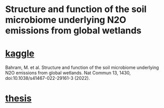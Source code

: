 # Structure and function of the soil microbiome underlying N2O emissions from global wetlands  
# [kaggle](https://www.kaggle.com/datasets/linzey/data-of-global-wetland-soil-microorganisms)
Bahram, M. et al. Structure and function of the soil microbiome underlying N2O emissions from global wetlands. Nat Commun 13, 1430, doi:10.1038/s41467-022-29161-3 (2022).
# [thesis](https://www.nature.com/articles/s41467-022-29161-3)  





































































































